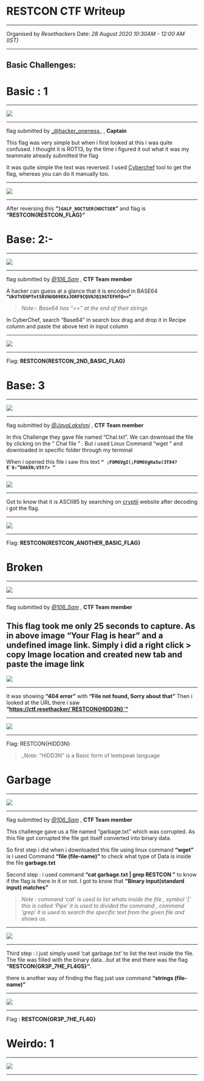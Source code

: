 # RESTCON CTF Writeup
---
Organised by _Resethackers_ 
Date: _28 August 2020 10:30AM - 12:00 AM (IST)_
***
## Basic Challenges:

# Basic : 1
---
![](https://samaritan106.files.wordpress.com/2020/08/cb964-1fqwawqxwejkmhpqg9enqxw.png)
***
flag submitted by [_@hacker_oneness](https://www.instagram.com/hack3r_oneness/)_ , **Captain**

This flag was very simple but when i first looked at this i was quite confused. I thought it is ROT13, by the time i figured it out what it was my teammate already submitted the flag

It was quite simple the text was reversed. I used [Cyberchef](http://icyberchef.com/) tool to get the flag, whereas you can do it manually too.

---
![](https://samaritan106.files.wordpress.com/2020/08/base.png?w=1024)
***
After reversing this **“`}GALF_NOCTSER{NOCTSER`”** and flag is **“RESTCON{RESTCON_FLAG}“**

# Base: 2:-
---
![](https://samaritan106.files.wordpress.com/2020/08/1.png)
***
flag submitted by [_@106_Sam_](https://www.instagram.com/106_sam/) , **CTF Team member** 

A hacker can guess at a glance that it is encoded in BASE64 **`“UkVTVENPTntSRVNUQ09OXzJORF9CQVNJQ19GTEFHfQ==“`**

> _Note:- Base64 has “==” at the end of their strings_

In CyberChef, search “Base64” in search box drag and drop it in Recipe column and paste the above text in input column 

---
![](https://samaritan106.files.wordpress.com/2020/08/2.png?w=1024)
***

Flag: **RESTCON{RESTCON_2ND_BASIC_FLAG}**

# Base: 3
---
![](https://samaritan106.files.wordpress.com/2020/08/1-1.png)
***
flag submitted by [_@JayaLakshmi_](https://www.instagram.com/jayalakshmi7599/) , **CTF Team member**

In this Challenge they gave file named “Chal.txt”. We can download the file by clicking on the ” Chal file ” . But i used Linux Command “wget <file-URL>” and downloaded in specific folder through my terminal 
  
When i opened this file i saw this text **```“ ;FOM6VgI(;FOM6VgHa5u(3T84?E`6:”OA6XN;V5t?> “```**

---
![](https://samaritan106.files.wordpress.com/2020/08/2-1.png)
***
Got to know that it is ASCII85 by searching on [cryptii](https://cryptii.com/) website after decoding i got the flag.

---
![](https://samaritan106.files.wordpress.com/2020/08/3.png?w=1024)
***
Flag: **RESTCON{RESTCON_ANOTHER_BASIC_FLAG}**

# Broken 
---
![](https://samaritan106.files.wordpress.com/2020/08/1-2.png)
***
flag submitted by [_@106_Sam_](https://www.instagram.com/106_sam/) , **CTF Team member**

This flag took me only 25 seconds to capture. As in above image “Your Flag is hear” and a undefined image link. Simply i did a **right click > copy Image location** and created new tab and paste the image link
---
![](https://samaritan106.files.wordpress.com/2020/08/2-2.png?w=1024)
***
It was showing **“404 error”** with **“File not found, Sorry about that”** Then i looked at the URL there i saw **“https://ctf.resethacker/`RESTCON{HIDD3N}`“**

---
![](https://samaritan106.files.wordpress.com/2020/08/3-1.png?w=1024)
***
Flag: RESTCON{HIDD3N}
> _Note: "HIDD3N" is a Basic form of leetspeak language

# Garbage

---
![](https://samaritan106.files.wordpress.com/2020/08/1-4.png)
***
flag submitted by [_@106_Sam_](https://www.instagram.com/106_sam/) , **CTF Team member**

This challenge gave us a file named “garbage.txt” which was corrupted. As this file got corrupted the file got itself converted into binary data.

So first step i did when i downloaded this file using linux command **“wget”** is i used Command **“file (file-name)”** to check what type of Data is inside the file **garbage.txt**

Second step : i used command **“cat garbage.txt | grep RESTCON ”** to know if the flag is there in it or not. I got to know that **“Binary input(standard input) matches"**

> _Note : command ‘cat’ is used to list whats inside the file , symbol ‘|’ this is called ‘Pipe’ it is used to divided the command , command ‘grep’ it is used to search the specific text from the given file and shows us._
---
![](https://samaritan106.files.wordpress.com/2020/08/2-3.png)
***
Third step : i just simply used ‘cat garbage.txt’ to list the text inside the file. The file was filled with the binary data…but at the end there was the flag **“RESTCON{GR3P_7HE_FL4GS}“**.

there is another way of finding the flag just use command **“strings (file-name)”**

---
![](https://samaritan106.files.wordpress.com/2020/08/3-2.png?w=1024)
***
Flag : **RESTCON{GR3P_7HE_FL4G}**

# Weirdo: 1
---
![](https://samaritan106.files.wordpress.com/2020/08/1-5.png)
***
